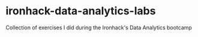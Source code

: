 # ironhack-data-analytics-labs
Collection of exercises I did during the Ironhack's Data Analytics bootcamp
